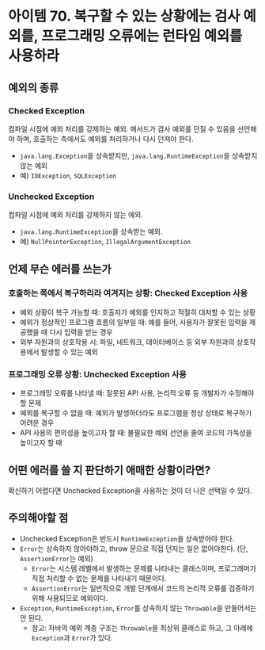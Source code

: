 # 아이템 70. 복구할 수 있는 상황에는 검사 예외를, 프로그래밍 오류에는 런타임 예외를 사용하라

## 예외의 종류

### Checked Exception

컴파일 시점에 예외 처리를 강제하는 예외. 메서드가 검사 예외를 던질 수 있음을 선언해야 하며, 호출하는 측에서도 예외를 처리하거나 다시 던져야 한다.

- `java.lang.Exception`을 상속받지만, `java.lang.RuntimeException`을 상속받지 않는 예외
- 예) `IOException`, `SQLException`

### Unchecked Exception

컴파일 시점에 예외 처리를 강제하지 않는 예외.

- `java.lang.RuntimeException`을 상속받는 예외.
- 예) `NullPointerException`, `IllegalArgumentException`

## 언제 무슨 에러를 쓰는가

### 호출하는 쪽에서 복구하리라 여겨지는 상황: Checked Exception 사용

- 예외 상황이 복구 가능할 때: 호출자가 예외를 인지하고 적절히 대처할 수 있는 상황
- 예외가 정상적인 프로그램 흐름의 일부일 때: 예를 들어, 사용자가 잘못된 입력을 제공했을 때 다시 입력을 받는 경우
- 외부 자원과의 상호작용 시: 파일, 네트워크, 데이터베이스 등 외부 자원과의 상호작용에서 발생할 수 있는 예외

### 프로그래밍 오류 상황: Unchecked Exception 사용

- 프로그래밍 오류를 나타낼 때: 잘못된 API 사용, 논리적 오류 등 개발자가 수정해야 할 문제
- 예외를 복구할 수 없을 때: 예외가 발생하더라도 프로그램을 정상 상태로 복구하기 어려운 경우
- API 사용의 편의성을 높이고자 할 때: 불필요한 예외 선언을 줄여 코드의 가독성을 높이고자 할 때

## 어떤 에러를 쓸 지 판단하기 애매한 상황이라면?

확신하기 어렵다면 Unchecked Exception을 사용하는 것이 더 나은 선택일 수 있다.

## 주의해야할 점

- Unchecked Exception은 반드시 `RuntimeException`을 상속받아야 한다.
- `Error`는 상속하지 않아야하고, throw 문으로 직접 던지는 일은 없어야한다. (단, `AssertionError`는 예외)
  - `Error`는 시스템 레벨에서 발생하는 문제를 나타내는 클래스이며, 프로그래머가 직접 처리할 수 없는 문제를 나타내기 때문이다.
  - `AssertionError`는 일반적으로 개발 단계에서 코드의 논리적 오류를 검증하기 위해 사용되므로 예외이다.
- `Exception`, `RuntimeException`, `Error`를 상속하지 않는 `Throwable`을 만들어서는 안 된다.
  - 참고: 자바의 예외 계층 구조는 `Throwable`을 최상위 클래스로 하고, 그 아래에 `Exception`과 `Error`가 있다.
